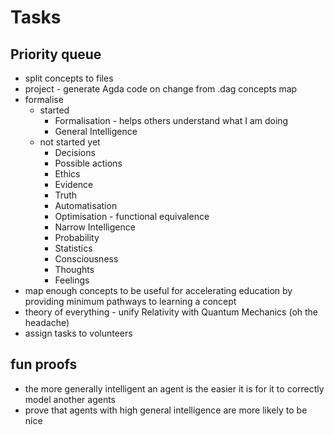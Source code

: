# Tasks

## Priority queue

* split concepts to files
* project - generate Agda code on change from .dag concepts map
* formalise
  * started
    * Formalisation - helps others understand what I am doing
    * General Intelligence
  * not started yet
    * Decisions
    * Possible actions
    * Ethics
    * Evidence
    * Truth
    * Automatisation
    * Optimisation - functional equivalence
    * Narrow Intelligence
    * Probability
    * Statistics
    <!-- danger zone!!! -->
    * Consciousness
    * Thoughts
    * Feelings
* map enough concepts to be useful for accelerating education by providing minimum pathways to learning a concept
* theory of everything - unify Relativity with Quantum Mechanics (oh the headache)
* assign tasks to volunteers

## fun proofs

* the more generally intelligent an agent is the easier it is for it to correctly model another agents
* prove that agents with high general intelligence are more likely to be nice